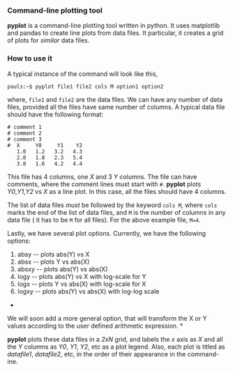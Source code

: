 ### Command-line plotting tool
**pyplot** is a command-line plotting tool written in python. It uses matplotlib and pandas to create line plots from data files. It particular, it creates a grid of plots for *similar* data files.

### How to use it
A typical instance of the command will look like this,

```
pauls:~$ pyplot file1 file2 cols M option1 option2
```

where, `file1` and `file2` are the data files. We can have any number of data files, provided all the files have same number of columns. A typical data file should have the following format:

```
# comment 1
# comment 2
# comment 3
#  X     Y0     Y1    Y2
   1.0   1.2   3.2   4.3
   2.0   1.8   2.3   5.4
   3.0   1.6   4.2   4.4
```

This file has 4 columns, one *X* and 3 *Y* columns. The file can have comments, where the comment lines must start with `#`. **pyplot** plots *Y0*,*Y1*,*Y2* vs *X* as a line plot. In this case, all the files should have 4 columns. 

The list of data files *must* be followed by the keyword `cols M`, where `cols` marks the end of the list of data files, and `M` is the number of columns in any data file ( it has to be `M` for all files). For the above example file, `M=4`.

Lastly, we have several plot options. Currently, we have the following options:

1. absy  -- plots abs(Y) vs X
2. absx  -- plots Y vs abs(X)
3. absxy -- plots abs(Y) vs abs(X)
4. logy  -- plots abs(Y) vs X with log-scale for Y
5. logx  -- plots Y vs abs(X) with log-scale for X
6. logxy -- plots abs(Y) vs abs(X) with log-log scale

*
We will soon add a more general option, that will transform the X or Y values according to the user defined arithmetic expression.
*

**pyplot** plots these data files in a *2xN* grid, and labels the *x* axis as *X* and all the *Y* columns as *Y0*, *Y1*, *Y2*, etc as a plot legend. Also, each plot is titled as *datafile1*, *datafile2*, etc, in the order of their appearance in the command-ine.